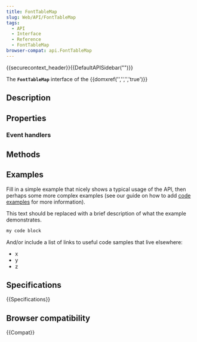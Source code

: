```yaml
---
title: FontTableMap
slug: Web/API/FontTableMap
tags:
  - API
  - Interface
  - Reference
  - FontTableMap
browser-compat: api.FontTableMap
---
```

{{securecontext_header}}{{DefaultAPISidebar("")}}

The **`FontTableMap`** interface of the {{domxref('','','','true')}} 

## Description

 

## Properties



### Event handlers



## Methods



## Examples

Fill in a simple example that nicely shows a typical usage of the API, then perhaps some more complex examples (see our guide on how to add [code examples](/en-US/docs/MDN/Contribute/Structures/Code_examples) for more information).

This text should be replaced with a brief description of what the example demonstrates.

```js
my code block
```

And/or include a list of links to useful code samples that live elsewhere:

*   x
*   y
*   z

## Specifications

{{Specifications}}

## Browser compatibility

{{Compat}}

